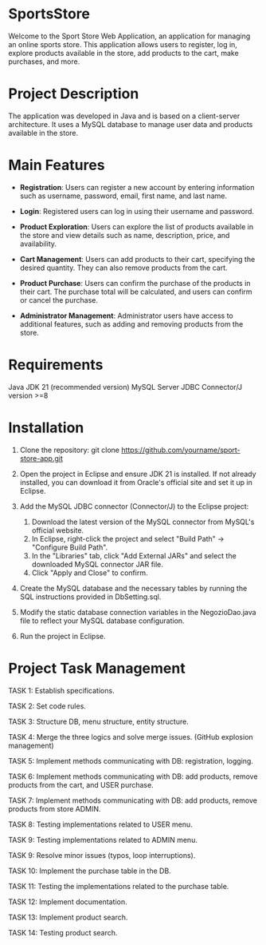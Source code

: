 # SportsStore
Welcome to the Sport Store Web Application, an application for managing an online sports store. This application allows users to register, log in, explore products available in the store, add products to the cart, make purchases, and more.

# Project Description
The application was developed in Java and is based on a client-server architecture. It uses a MySQL database to manage user data and products available in the store.

# Main Features
- **Registration**: Users can register a new account by entering information such as username, password, email, first name, and last name.

- **Login**: Registered users can log in using their username and password.

- **Product Exploration**: Users can explore the list of products available in the store and view details such as name, description, price, and availability.

- **Cart Management**: Users can add products to their cart, specifying the desired quantity. They can also remove products from the cart.

- **Product Purchase**: Users can confirm the purchase of the products in their cart. The purchase total will be calculated, and users can confirm or cancel the purchase.

- **Administrator Management**: Administrator users have access to additional features, such as adding and removing products from the store.

# Requirements
Java JDK 21 (recommended version)
MySQL Server
JDBC Connector/J version >=8

# Installation
1. Clone the repository:
git clone https://github.com/yourname/sport-store-app.git

2. Open the project in Eclipse and ensure JDK 21 is installed. If not already installed, you can download it from Oracle's official site and set it up in Eclipse.

3. Add the MySQL JDBC connector (Connector/J) to the Eclipse project:

   1. Download the latest version of the MySQL connector from MySQL's official website.
   2. In Eclipse, right-click the project and select "Build Path" -> "Configure Build Path".
   3. In the "Libraries" tab, click "Add External JARs" and select the downloaded MySQL connector JAR file.
   4. Click "Apply and Close" to confirm.

4. Create the MySQL database and the necessary tables by running the SQL instructions provided in DbSetting.sql.

5. Modify the static database connection variables in the NegozioDao.java file to reflect your MySQL database configuration.

6. Run the project in Eclipse.

# Project Task Management
TASK 1: Establish specifications.

TASK 2: Set code rules.

TASK 3: Structure DB, menu structure, entity structure.

TASK 4: Merge the three logics and solve merge issues. (GitHub explosion management)

TASK 5: Implement methods communicating with DB: registration, logging.

TASK 6: Implement methods communicating with DB: add products, remove products from the cart, and USER purchase.

TASK 7: Implement methods communicating with DB: add products, remove products from store ADMIN.

TASK 8: Testing implementations related to USER menu.

TASK 9: Testing implementations related to ADMIN menu.

TASK 9: Resolve minor issues (typos, loop interruptions).

TASK 10: Implement the purchase table in the DB.

TASK 11: Testing the implementations related to the purchase table.

TASK 12: Implement documentation.

TASK 13: Implement product search.

TASK 14: Testing product search.
